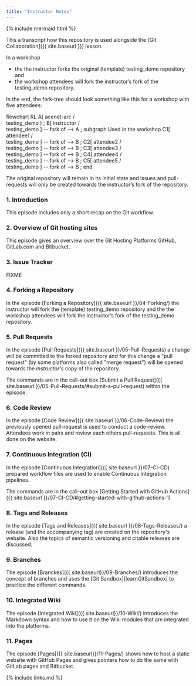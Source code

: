 ```yaml
---
title: "Instructor Notes"
---
```

{% include mermaid.html %}

This a transcript how this repository is used alongside the
[Git Collaboration]({{ site.baseurl }}) lesson.

In a workshop
* the the instructor forks the original (template) testing_demo repository and
* the workshop attendees will fork the instructor’s fork of the testing_demo repository.

In the end, the fork-tree should look something like this for a workshop with five attendees:

<div class="mermaid">
flowchart RL
  A( acenet-arc /<br />testing_demo ) ;
  B[ instructor /<br /> testing_demo ] -- fork of --> A ;
  subgraph Used in the workshop
  C1[ attendee1 /<br /> testing_demo ] -- fork of --> B ;
  C2[ attendee2 /<br /> testing_demo ] -- fork of --> B ;
  C3[ attendee3 /<br /> testing_demo ] -- fork of --> B ;
  C4[ attendee4 /<br /> testing_demo ] -- fork of --> B ;
  C5[ attendee5 /<br /> testing_demo ] -- fork of --> B ;
  end
</div>

The original repository will remain in its initial state and issues and pull-requests
will only be created towards the instructor’s fork of the repository.

### 1. Introduction

This episode includes only a short recap on the Git workflow.

### 2. Overview of Git hosting sites

This episode gives an overview over the Git Hosting Platforms GitHub, GitLab.com
and Bitbucket.

### 3. Issue Tracker

FIXME

### 4. Forking a Repository

In the episode [Forking a Repository]({{ site.baseurl }}/04-Forking/)
the instructor will fork the (template) testing_demo repository and the the workshop attendees will
fork the instructor’s fork of the testing_demo repository.

### 5. Pull Requests

In the episode [Pull Requests]({{ site.baseurl }}/05-Pull-Requests)
a change will be committed to the forked repository and for this change a "pull request"
(by some platforms also called "merge request") will be opened towards the *instructor's* copy
of the repository.

The commands are in the call-out box
[Submit a Pull Request]({{ site.baseurl }}/05-Pull-Requests/#submit-a-pull-request) within the episode.

### 6. Code Review

In the episode [Code Review]({{ site.baseurl }}/06-Code-Review) the previously opened pull-request
is used to conduct a code-review. Attendees work in pairs and review each others pull-requests.
This is all done on the website.

### 7. Continuous Integration (CI)

In the episode [Continuous Integration]({{ site.baseurl }}/07-CI-CD) prepared workflow files are used
to enable Continuous Integration pipelines.

The commands are in the call-out box [Getting Started with GitHub Actions]({{ site.baseurl }}/07-CI-CD/#getting-started-with-github-actions-1)

### 8. Tags and Releases

In the episode [Tags and Releases]({{ site.baseurl }}/08-Tags-Releases/) a release (and the
accompanying tag) are created on the repository's website.
Also the topics of semantic versioning and citable releases are discussed.

### 9. Branches

The episode [Branckes]({{ site.baseurl}}/09-Branches/) introduces the concept of branches and uses
the [Git Sandbox][learnGitSandbox] to practice the different commands.

### 10. Integrated Wiki

The episode [Integrated Wiki]({{ site.baseurl}}/10-Wiki/) introduces the Markdown syntax
and how to use it on the Wiki modules that are integrated into the platforms.

### 11. Pages

The episode [Pages]({{ site.baseurl}}/11-Pages/) shows how to host a static website with GitHub
Pages and gives pointers how to do the same with GitLab pages and Bitbucket.

{% include links.md %}
